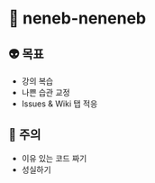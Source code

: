 # :muscle: neneb-neneneb

## :alien: 목표
- 강의 복습
- 나쁜 습관 교정
- Issues & Wiki 탭 적응

## :purple_heart: 주의
- 이유 있는 코드 짜기
- 성실하기
